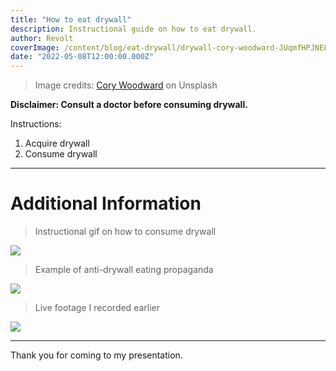 ```yaml
---
title: "How to eat drywall"
description: Instructional guide on how to eat drywall.
author: Revolt
coverImage: /content/blog/eat-drywall/drywall-cory-woodward-JUqmfHPJNE8-unsplash.jpg
date: "2022-05-08T12:00:00.000Z"
---
```


> Image credits: [Cory Woodward](https://unsplash.com/photos/JUqmfHPJNE8) on Unsplash

**Disclaimer: Consult a doctor before consuming drywall.**

Instructions:

1. Acquire drywall
2. Consume drywall

---

# Additional Information

> Instructional gif on how to consume drywall

![](https://c.tenor.com/lCSsC5hSpAYAAAAC/garfield-drywall.gif)

> Example of anti-drywall eating propaganda

![](https://c.tenor.com/UrZGHw036AoAAAAC/rainbow-six-siege-siege.gif)

> Live footage I recorded earlier

![](https://c.tenor.com/noKLy1lamBMAAAAd/shrek-get-away.gif)

---

Thank you for coming to my presentation.
